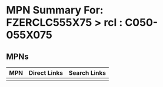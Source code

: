 



# MPN Summary For: FZERCLC555X75 > rcl : C050-055X075

## MPNs
  

|MPN|Direct Links|Search Links|
| :--- | :--- | :--- |
||||
